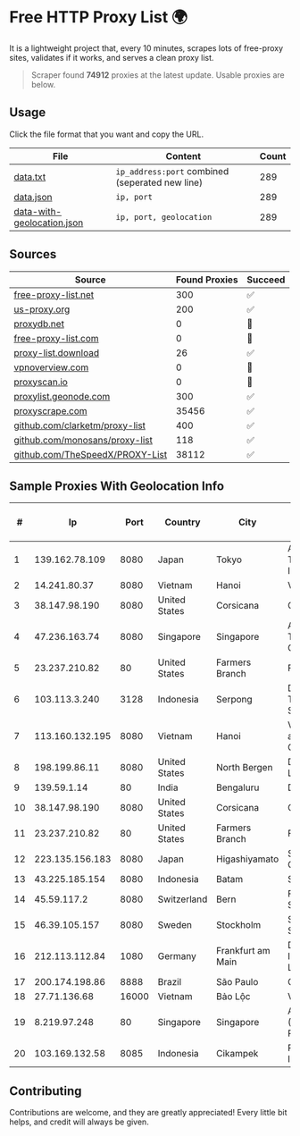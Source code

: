
# Free HTTP Proxy List 🌍

It is a lightweight project that, every 10 minutes, scrapes lots of free-proxy sites, validates if it works, and serves a clean proxy list.


> Scraper found **74912** proxies at the latest update. Usable proxies are below.

## Usage

Click the file format that you want and copy the URL.


|File|Content|Count|
|----|-------|-----|
|[data.txt](https://raw.githubusercontent.com/themiralay/Proxy-List-World/master/data.txt)|`ip_address:port` combined (seperated new line)|289|
|[data.json](https://raw.githubusercontent.com/themiralay/Proxy-List-World/master/data.json)|`ip, port`|289|
|[data-with-geolocation.json](https://raw.githubusercontent.com/themiralay/Proxy-List-World/master/data-with-geolocation.json)|`ip, port, geolocation`|289|

## Sources

|Source|Found Proxies|Succeed|
|------|-------------|-------|
|[free-proxy-list.net](https://free-proxy-list.net)|300|✅|
|[us-proxy.org](https://www.us-proxy.org)|200|✅|
|[proxydb.net](http://proxydb.net)|0|🚫|
|[free-proxy-list.com](https://free-proxy-list.com/?page=&port=&type%5B%5D=http&type%5B%5D=https&up_time=0&search=Search)|0|🚫|
|[proxy-list.download](https://www.proxy-list.download/HTTP)|26|✅|
|[vpnoverview.com](https://vpnoverview.com/privacy/anonymous-browsing/free-proxy-servers)|0|🚫|
|[proxyscan.io](https://www.proxyscan.io)|0|🚫|
|[proxylist.geonode.com](https://proxylist.geonode.com/api/proxy-list?limit=300&page=1&sort_by=lastChecked&sort_type=desc&protocols=http,https)|300|✅|
|[proxyscrape.com](https://api.proxyscrape.com/v2/?request=displayproxies&protocol=http&timeout=10000&country=all&ssl=all&anonymity=all)|35456|✅|
|[github.com/clarketm/proxy-list](https://raw.githubusercontent.com/clarketm/proxy-list/master/proxy-list-raw.txt)|400|✅|
|[github.com/monosans/proxy-list](https://raw.githubusercontent.com/monosans/proxy-list/main/proxies/http.txt)|118|✅|
|[github.com/TheSpeedX/PROXY-List](https://raw.githubusercontent.com/TheSpeedX/PROXY-List/master/http.txt)|38112|✅|


## Sample Proxies With Geolocation Info

|#|Ip|Port|Country|City|Internet Service Provider|
|-|--|----|-------|----|-------------------------|
|1|139.162.78.109|8080|Japan|Tokyo|Akamai Technologies, Inc.|
|2|14.241.80.37|8080|Vietnam|Hanoi|VNPT|
|3|38.147.98.190|8080|United States|Corsicana|Corsicana ISD|
|4|47.236.163.74|8080|Singapore|Singapore|Alibaba (US) Technology Co., Ltd.|
|5|23.237.210.82|80|United States|Farmers Branch|FDCservers.net|
|6|103.113.3.240|3128|Indonesia|Serpong|Diskominfo Tangerang Selatan|
|7|113.160.132.195|8080|Vietnam|Hanoi|VietNam Post and Telecom Corporation|
|8|198.199.86.11|8080|United States|North Bergen|DigitalOcean, LLC|
|9|139.59.1.14|80|India|Bengaluru|DIGITALOCEAN|
|10|38.147.98.190|8080|United States|Corsicana|Corsicana ISD|
|11|23.237.210.82|80|United States|Farmers Branch|FDCservers.net|
|12|223.135.156.183|8080|Japan|Higashiyamato|So-net Corporation|
|13|43.225.185.154|8080|Indonesia|Batam|SOLNET|
|14|45.59.117.2|8080|Switzerland|Bern|FranTech Solutions|
|15|46.39.105.157|8080|Sweden|Stockholm|Stockholms Stadsnat AB|
|16|212.113.112.84|1080|Germany|Frankfurt am Main|DpkgSoft International Limited|
|17|200.174.198.86|8888|Brazil|São Paulo|Claro S.A|
|18|27.71.136.68|16000|Vietnam|Bảo Lộc|Viettel Group|
|19|8.219.97.248|80|Singapore|Singapore|Alibaba Cloud (Singapore) Private Limited|
|20|103.169.132.58|8085|Indonesia|Cikampek|PT Alfa Omega Interkoneksi|



## Contributing

Contributions are welcome, and they are greatly appreciated! Every
little bit helps, and credit will always be given.

